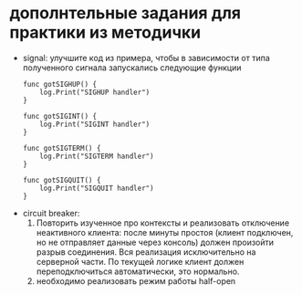 # дополнтельные задания для практики из методички
- signal: улучшите код из примера, чтобы в зависимости от типа полученного сигнала запускались следующие функции  
    ```
    func gotSIGHUP() {  
        log.Print("SIGHUP handler")
    }  
    
    func gotSIGINT() {
        log.Print("SIGINT handler")
    }  
    
    func gotSIGTERM() {
        log.Print("SIGTERM handler")
    }  
    
    func gotSIGQUIT() {
        log.Print("SIGQUIT handler")
    }
    ```
- circuit breaker:  
    1. Повторить изученное про контексты и реализовать отключение неактивного клиента: после минуты простоя (клиент подключен, но не отправляет данные через консоль) должен произойти разрыв соединения. Вся реализация исключительно на серверной части. По текущей логике клиент должен переподключиться автоматически, это нормально.
    1. необходимо реализовать режим работы half-open
